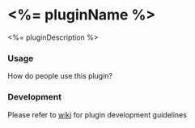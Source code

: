 # <%= pluginName %>

<%= pluginDescription %>

### Usage

How do people use this plugin?

### Development

Please refer to [wiki](https://github.com/ekstep/Contributed-Plugins/wiki) for plugin development guidelines